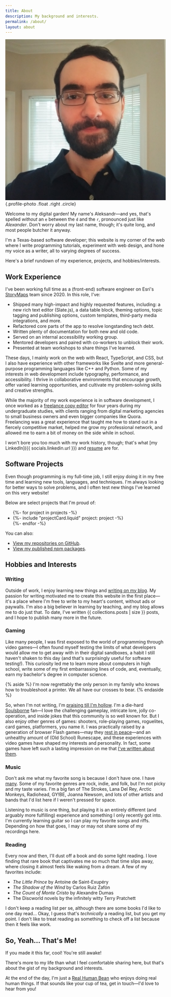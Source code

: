 ```yaml
---
title: About
description: My background and interests.
permalink: /about/
layout: about
---
```


![](../assets/images/profile-photo.jpg){.profile-photo .float .right .circle}

Welcome to my digital garden! My name's Aleksandr—and yes, that's spelled _without_ an `e` between the `d` and the `r`, pronounced just like _Alexander_. Don't worry about my last name, though; it's quite long, and most people butcher it anyway.

I'm a Texas-based software developer; this website is my corner of the web where I write programming tutorials, experiment with web design, and hone my voice as a writer, all to varying degrees of success.

Here's a brief rundown of my experience, projects, and hobbies/interests.

## Work Experience

I've been working full time as a (front-end) software engineer on Esri's [StoryMaps](https://storymaps.arcgis.com/) team since 2020. In this role, I've:

- Shipped many high-impact and highly requested features, including: a new rich text editor (Slate.js), a data table block, theming options, topic tagging and publishing options, custom templates, third-party media integrations, and more.
- Refactored core parts of the app to resolve longstanding tech debt.
- Written plenty of documentation for both new and old code.
- Served on an internal accessibility working group.
- Mentored developers and paired with co-workers to unblock their work.
- Presented at team workshops to share things I've learned.

These days, I mainly work on the web with React, TypeScript, and CSS, but I also have experience with other frameworks like Svelte and more general-purpose programming languages like C++ and Python. Some of my interests in web development include typography, performance, and accessibility. I thrive in collaborative environments that encourage growth, offer varied learning opportunities, and cultivate my problem-solving skills and creative strengths.

While the majority of my work experience is in software development, I once worked as a [freelance copy editor](https://www.upwork.com/freelancers/~014eb3a95d4d1fd855?s=1110580753635725312) for four years during my undergraduate studies, with clients ranging from digital marketing agencies to small business owners and even bigger companies like Quora. Freelancing was a great experience that taught me how to stand out in a fiercely competitive market, helped me grow my professional network, and allowed me to earn a bit of money on the side while in school.

I won't bore you too much with my work history, though; that's what [my LinkedIn]({{ socials.linkedin.url }}) and [resume](/resume.pdf) are for.

## Software Projects

Even though programming is my full-time job, I still enjoy doing it in my free time and learning new tools, languages, and techniques. I'm always looking for better ways to solve problems, and I often test new things I've learned on this very website!

Below are select projects that I'm proud of:

<ul class="grid gap-5 col-2 align-center">
  {%- for project in projects -%}
    <li class="project-wrapper">
      {%- include "projectCard.liquid" project: project -%}
    </li>
  {%- endfor -%}
</ul>

You can also:

- [View my repositories on GitHub](https://github.com/AleksandrHovhannisyan?tab=repositories).
- [View my published npm packages](https://www.npmjs.com/~aleksandrhovhannisyan).

## Hobbies and Interests

### Writing

Outside of work, I enjoy learning new things and [writing on my blog](/blog/). My passion for writing motivated me to create this website in the first place—it's a place where I'm free to write to my heart's content, without ads or paywalls. I'm also a big believer in learning by teaching, and my blog allows me to do just that. To date, I've written {{ collections.posts | size }} posts, and I hope to publish many more in the future.

### Gaming

Like many people, I was first exposed to the world of programming through video games—I often found myself testing the limits of what developers would allow me to get away with in their digital sandboxes, a habit I still haven't shaken to this day (and that's surprisingly useful for software testing!). This curiosity led me to learn more about computers in high school, write some of my first embarrassing lines of code, and, eventually, earn my bachelor's degree in computer science.

{% aside %}
I'm now regrettably the only person in my family who knows how to troubleshoot a printer. We all have our crosses to bear.
{% endaside %}

So, when I'm not writing, I'm [praising till I'm hollow](https://www.youtube.com/watch?v=mp28JPs25ek). I'm a die-hard [Soulsborne](https://en.wikipedia.org/wiki/Souls_(series)) fan—I love the challenging gameplay, intricate lore, jolly co-operation, and inside jokes that this community is so well known for. But I also enjoy other genres of games: shooters, role-playing games, roguelites, card games, platformers, you name it. I was practically raised by a generation of browser Flash games—may they [rest in peace](/blog/rest-in-peace-flash/)—and an unhealthy amount of (Old School) Runescape, and these experiences with video games have shaped my interests and personality. In fact, some games have left such a lasting impression on me that [I've written about them](/tags/gaming/).

### Music

Don't ask me what my favorite song is because I don't have one. I have [many](https://open.spotify.com/playlist/4Xmn0rj4Qsbd431tPZOsMV?si=uR3_Vx-mR--g6rKWIRKtTA). Some of my favorite genres are rock, indie, and folk, but I'm not picky and my taste varies. I'm a big fan of The Strokes, Lana Del Rey, Arctic Monkeys, Radiohead, GY!BE, Joanna Newsom, and lots of other artists and bands that I'd list here if I weren't pressed for space.

Listening to music is one thing, but playing it is an entirely different (and arguably more fulfilling) experience and something I only recently got into. I'm currently learning guitar so I can play my favorite songs and riffs. Depending on how that goes, I may or may not share some of my recordings here.

### Reading

Every now and then, I'll dust off a book and do some light reading. I love finding that rare book that captivates me so much that time slips away, where closing it almost feels like waking from a dream. A few of my favorites include:

- *The Little Prince* by Antoine de Saint-Exupéry
- *The Shadow of the Wind* by Carlos Ruiz Zafón
- *The Count of Monte Cristo* by Alexandre Dumas
- The Discworld novels by the infinitely witty Terry Pratchett

I don't keep a reading list per se, although there are some books I'd like to one day read... Okay, I guess that's *technically* a reading list, but you get my point. I don't like to treat reading as something to check off a list because then it feels like work.

## So, Yeah... That's Me!

If you made it this far, cool! You're still awake!

There's more to my life than what I feel comfortable sharing here, but that's about the gist of my background and interests.

At the end of the day, I'm just a [Real Human Bean](https://www.youtube.com/watch?v=-DSVDcw6iW8) who enjoys doing real human things. If that sounds like your cup of tea, get in touch—I'd love to hear from you!
